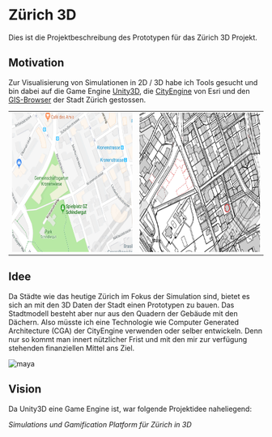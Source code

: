 # Zürich 3D
Dies ist die Projektbeschreibung des Prototypen für das Zürich 3D Projekt.


## Motivation
Zur Visualisierung von Simulationen in 2D / 3D habe ich Tools gesucht und bin dabei auf die Game Engine [Unity3D](https://unity3d.com/unity), die [CityEngine](https://www.esri.ch/de/produkte/cityengine) von Esri und den [GIS-Browser](https://maps.zh.ch) der Stadt Zürich gestossen. 

<table style="width:100%">
  <tr>
    <td><img src="Schindlerpark.png" width="350" height="275"></td>
    <td><img src="Schindlerpark-GIS.png" width="350" height="275"></td> 
  </tr>
</table>

## Idee
Da Städte wie das heutige Zürich im Fokus der Simulation sind, bietet es sich an mit den 3D Daten der Stadt einen Prototypen zu bauen. Das Stadtmodell besteht aber nur aus den Quadern der Gebäude mit den Dächern. Also müsste ich eine Technologie wie Computer Generated Architecture (CGA) der CityEngine verwenden oder selber entwickeln. Denn nur so kommt man innert nützlicher Frist und mit den mir zur verfügung stehenden finanziellen Mittel ans Ziel. 

![maya](https://user-images.githubusercontent.com/11026671/47834942-f6822e80-dda1-11e8-980c-832891336d0f.png)

## Vision
Da Unity3D eine Game Engine ist, war folgende Projektidee naheliegend:

*Simulations und Gamification Platform für Zürich in 3D* 
